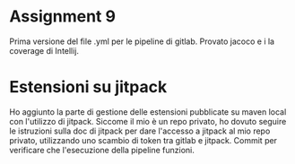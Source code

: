 # Assignment 9
Prima versione del file .yml per le pipeline di gitlab.
Provato jacoco e i la coverage di Intellij.

# Estensioni su jitpack
Ho aggiunto la parte di gestione delle estensioni pubblicate su maven local con l'utilizzo di jitpack.
Siccome il mio è un repo privato,
ho dovuto seguire le istruzioni sulla doc di jitpack per dare l'accesso a jitpack al mio repo privato,
utilizzando uno scambio di token tra gitlab e jitpack.
Commit per verificare che l'esecuzione della pipeline funzioni.